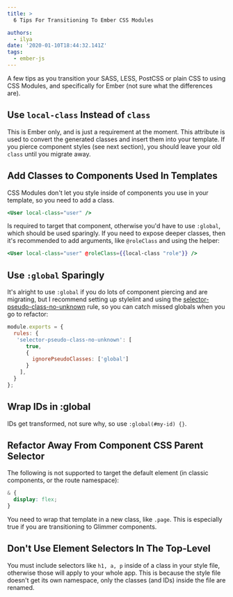 ```yaml
---
title: >
  6 Tips For Transitioning To Ember CSS Modules

authors:
  - ilya
date: '2020-01-10T18:44:32.141Z'
tags:
  - ember-js
---
```

A few tips as you transition your SASS, LESS, PostCSS or plain CSS to using CSS Modules, and specifically for Ember (not sure what the differences are).

## Use `local-class` Instead of `class`

This is Ember only, and is just a requirement at the moment. This attribute is used to convert the generated classes and insert them into your template.
If you pierce component styles (see next section), you should leave your old `class` until you migrate away.

## Add Classes to Components Used In Templates

CSS Modules don't let you style inside of components you use in your template, so you need to add a class.

```hbs
<User local-class="user" />
```

Is required to target that component, otherwise you'd have to use `:global`, which should be used sparingly. If you need to expose deeper classes, then it's recommended to add arguments, like `@roleClass` and using the helper:

```hbs
<User local-class="user" @roleClass={{local-class "role"}} />
```

## Use `:global` Sparingly

It's alright to use `:global` if you do lots of component piercing and are migrating, but I recommend setting up stylelint and using the [selector-pseudo-class-no-unknown](https://stylelint.io/user-guide/rules/selector-pseudo-class-no-unknown) rule, so you can catch missed globals when you go to refactor:

```js
module.exports = {
  rules: {
   'selector-pseudo-class-no-unknown': [
      true,
      {
        ignorePseudoClasses: ['global']
      }
    ],
  }
};
```

## Wrap IDs in :global

IDs get transformed, not sure why, so use `:global(#my-id) {}`.

## Refactor Away From Component CSS Parent Selector

The following is not supported to target the default element (in classic components, or the route namespace):

```scss
& {
  display: flex;
}
```

You need to wrap that template in a new class, like `.page`. This is especially true if you are transitioning to Glimmer components.

## Don't Use Element Selectors In The Top-Level

You must include selectors like `h1, a, p` inside of a class in your style file, otherwise those will apply to your whole app.
This is because the style file doesn't get its own namespace, only the classes (and IDs) inside the file are renamed.


    
    